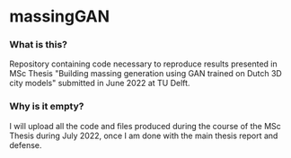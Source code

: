 # massingGAN

### What is this?
Repository containing code necessary to reproduce results presented in MSc Thesis "Building massing generation using GAN trained on Dutch 3D city models" submitted in June 2022 at TU Delft.


### Why is it empty?
I will upload all the code and files produced during the course of the MSc Thesis during July 2022, once I am done with the main thesis report and defense.
